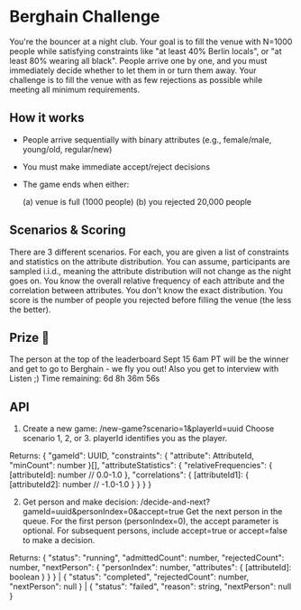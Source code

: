 # Berghain Challenge
You're the bouncer at a night club. Your goal is to fill the venue with N=1000 people while satisfying constraints like "at least 40% Berlin locals", or "at least 80% wearing all black". People arrive one by one, and you must immediately decide whether to let them in or turn them away. Your challenge is to fill the venue with as few rejections as possible while meeting all minimum requirements.


## How it works
- People arrive sequentially with binary attributes (e.g., female/male, young/old, regular/new)
- You must make immediate accept/reject decisions
- The game ends when either:

    (a) venue is full (1000 people)
    (b) you rejected 20,000 people



## Scenarios & Scoring
There are 3 different scenarios. For each, you are given a list of constraints and statistics on the attribute distribution. You can assume, participants are sampled i.i.d., meaning the attribute distribution will not change as the night goes on. You know the overall relative frequency of each attribute and the correlation between attributes. You don't know the exact distribution.
You score is the number of people you rejected before filling the venue (the less the better).


## Prize 🎉
The person at the top of the leaderboard Sept 15 6am PT will be the winner and get to go to Berghain - we fly you out! Also you get to interview with Listen ;)
Time remaining: 6d 8h 36m 56s

## API

1. Create a new game:
/new-game?scenario=1&playerId=uuid
Choose scenario 1, 2, or 3.
playerId identifies you as the player.

Returns:
{
  "gameId": UUID,
  "constraints": {
    "attribute": AttributeId,
    "minCount": number
  }[],
  "attributeStatistics": {
    "relativeFrequencies": {
      [attributeId]: number // 0.0-1.0
    },
    "correlations": {
      [attributeId1]: {
        [attributeId2]: number // -1.0-1.0
      }
    }
  }
}


2. Get person and make decision:
/decide-and-next?gameId=uuid&personIndex=0&accept=true
Get the next person in the queue. For the first person (personIndex=0), the accept parameter is optional. For subsequent persons, include accept=true or accept=false to make a decision.

Returns:
{
  "status": "running",
  "admittedCount": number,
  "rejectedCount": number,
  "nextPerson": {
    "personIndex": number,
    "attributes": { [attributeId]: boolean }
  }
} | {
  "status": "completed",
  "rejectedCount": number,
  "nextPerson": null
} | {
  "status": "failed",
  "reason": string,
  "nextPerson": null
}
